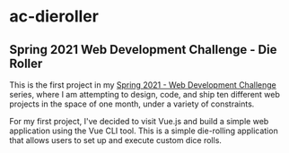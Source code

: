 # ac-dieroller

## Spring 2021 Web Development Challenge - Die Roller

This is the first project in my [Spring 2021 - Web Development Challenge](https://10in30.alexander-morse.com/) series, where I am attempting to design, code, and ship ten different web projects in the space of one month, under a variety of constraints.

For my first project, I've decided to visit Vue.js and build a simple web application using the Vue CLI tool. This is a simple die-rolling application that allows users to set up and execute custom dice rolls.
